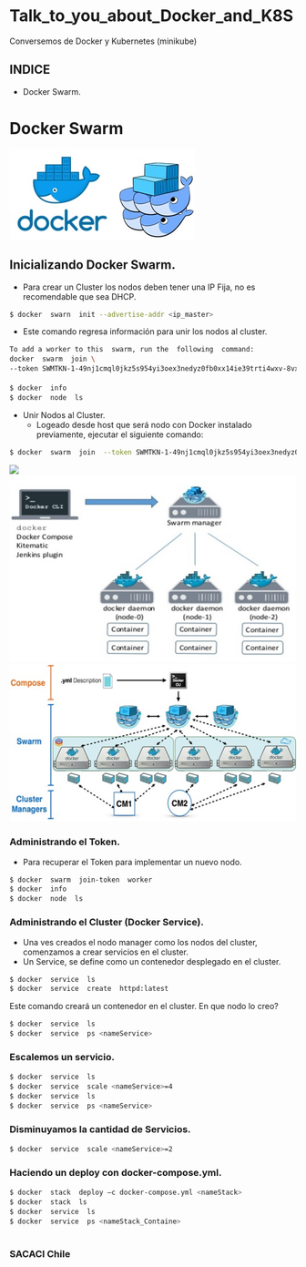 # Talk_to_you_about_Docker_and_K8S
Conversemos de Docker y Kubernetes (minikube)
## INDICE
* Docker  Swarm.

# Docker  Swarm
![](../img/pag28_k8s.jpg)
## Inicializando Docker  Swarm.
+ Para crear un Cluster los nodos deben tener una IP Fija, no es recomendable que sea DHCP.
```sh
$ docker  swarn  init --advertise-addr <ip_master>
```
+ Este comando regresa información para unir los nodos al cluster.
```sh
To add a worker to this  swarm, run the  following  command:
docker  swarm  join \
--token SWMTKN-1-49nj1cmql0jkz5s954yi3oex3nedyz0fb0xx14ie39trti4wxv-8vxv8rssmk743ojnwacrr2e7c <ip_master>:2377

$ docker  info
$ docker  node  ls
```
+ Unir Nodos al Cluster.
  + Logeado desde host que será nodo con Docker instalado previamente, ejecutar el siguiente comando:
```sh
$ docker  swarm  join  --token SWMTKN-1-49nj1cmql0jkz5s954yi3oex3nedyz0fb0xx14ie39trti4wxv-8vxv8rssmk743ojnwacrr2e7c <ip_master>:2377
```
![](../img/pag30_1_k8s.jpg)
![](../img/pag30_2_k8s.jpg)
![](../img/pag30_3_k8s.jpg)

### Administrando el Token.
+ Para recuperar el Token para implementar un nuevo nodo.
```sh
$ docker  swarm  join-token  worker
$ docker  info
$ docker  node  ls
```
### Administrando el Cluster (Docker  Service).
+ Una ves creados el nodo manager como los nodos del cluster, comenzamos a crear servicios en el cluster.
+ Un Service, se define como un contenedor desplegado en el cluster.
```sh
$ docker  service  ls
$ docker  service  create  httpd:latest
```
Este comando creará un contenedor en el cluster. En que nodo lo creo?
```sh
$ docker  service  ls
$ docker  service  ps <nameService>
```
### Escalemos un servicio.
```sh
$ docker  service  ls
$ docker  service  scale <nameService>=4
$ docker  service  ls
$ docker  service  ps <nameService>
```
### Disminuyamos la cantidad de Servicios.
```sh
$ docker  service  scale <nameService>=2
```
### Haciendo un deploy con docker-compose.yml.
```sh
$ docker  stack  deploy –c docker-compose.yml <nameStack>
$ docker  stack  ls
$ docker  service  ls
$ docker  service  ps <nameStack_Containe>
```

#
### SACACI Chile
